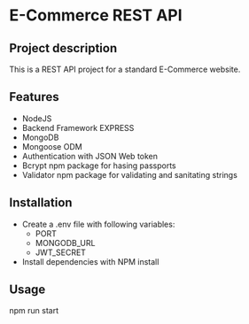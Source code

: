 # E-Commerce REST API

## Project description
This is a REST API project for a standard E-Commerce website.

## Features
- NodeJS 
- Backend Framework EXPRESS
- MongoDB
- Mongoose ODM
- Authentication with JSON Web token
- Bcrypt npm package for hasing passports
- Validator npm package for validating and sanitating strings

## Installation
- Create a .env file with following variables:
  - PORT
  - MONGODB_URL
  - JWT_SECRET
- Install dependencies with NPM install

## Usage
npm run start
